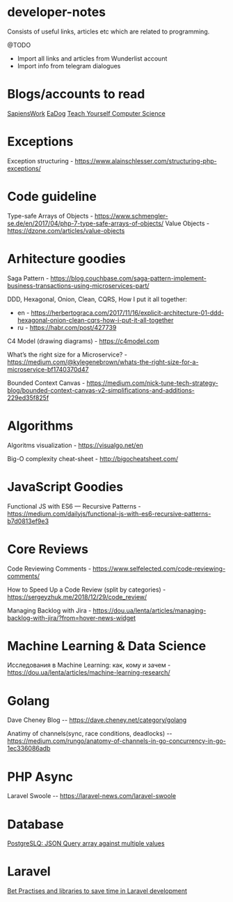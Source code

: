 # developer-notes
Consists of useful links, articles etc which are related to programming. 

@TODO
 * Import all links and articles from Wunderlist account
 * Import info from telegram dialogues
 
# Blogs/accounts to read
[SapiensWork](http://blog.sapiensworks.com/tags.html#Domain%20driven%20design)
[EaDog](https://eatdog.com.ua)
[Teach Yourself Computer Science](https://teachyourselfcs.com/)


# Exceptions
Exception structuring - https://www.alainschlesser.com/structuring-php-exceptions/

# Code guideline
Type-safe Arrays of Objects - https://www.schmengler-se.de/en/2017/04/php-7-type-safe-arrays-of-objects/
Value Objects - https://dzone.com/articles/value-objects

# Arhitecture goodies

Saga Pattern - https://blog.couchbase.com/saga-pattern-implement-business-transactions-using-microservices-part/

DDD, Hexagonal, Onion, Clean, CQRS, How I put it all together:
- en - https://herbertograca.com/2017/11/16/explicit-architecture-01-ddd-hexagonal-onion-clean-cqrs-how-i-put-it-all-together
- ru - https://habr.com/post/427739

C4 Model (drawing diagrams) - https://c4model.com

What’s the right size for a Microservice? - https://medium.com/@kylegenebrown/whats-the-right-size-for-a-microservice-bf1740370d47

Bounded Context Canvas - https://medium.com/nick-tune-tech-strategy-blog/bounded-context-canvas-v2-simplifications-and-additions-229ed35f825f

# Algorithms
Algoritms visualization - https://visualgo.net/en

Big-O complexity cheat-sheet - http://bigocheatsheet.com/



# JavaScript Goodies
Functional JS with ES6 — Recursive Patterns - https://medium.com/dailyjs/functional-js-with-es6-recursive-patterns-b7d0813ef9e3

# Core Reviews
Code Reviewing Comments - https://www.selfelected.com/code-reviewing-comments/

How to Speed Up a Code Review (split by categories) - https://sergeyzhuk.me/2018/12/29/code_review/

Managing Backlog with Jira - https://dou.ua/lenta/articles/managing-backlog-with-jira/?from=hover-news-widget


# Machine Learning & Data Science

Исследования в Machine Learning: как, кому и зачем - https://dou.ua/lenta/articles/machine-learning-research/

# Golang
Dave Cheney Blog -- https://dave.cheney.net/category/golang

Anatimy of channels(sync, race conditions, deadlocks) -- https://medium.com/rungo/anatomy-of-channels-in-go-concurrency-in-go-1ec336086adb

# PHP Async

Laravel Swoole -- https://laravel-news.com/laravel-swoole

# Database
[PostgreSLQ: JSON Query array against multiple values](https://dba.stackexchange.com/questions/130699/postgresql-json-query-array-against-multiple-values)

# Laravel
[Bet Practises and libraries to save time in Laravel development](https://medium.com/@alexrenoki/pushing-laravel-further-best-tips-good-practices-for-laravel-5-7-ac97305b8cac)
